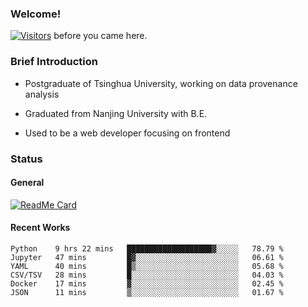### Welcome!

[![Visitors](https://visitor-badge.laobi.icu/badge?page_id=HermitSun.HermitSun)]() before you came here.

### Brief Introduction

- Postgraduate of Tsinghua University, working on data provenance analysis

- Graduated from Nanjing University with B.E.

- Used to be a web developer focusing on frontend

### Status

#### General

[![ReadMe Card](https://github-readme-stats.hermitsun.vercel.app/api?username=HermitSun&count_private=true&show_icons=true)]()

#### Recent Works

<!--START_SECTION:waka-->

```text
Python    9 hrs 22 mins   ███████████████████▓░░░░░   78.79 %
Jupyter   47 mins         █▓░░░░░░░░░░░░░░░░░░░░░░░   06.61 %
YAML      40 mins         █▒░░░░░░░░░░░░░░░░░░░░░░░   05.68 %
CSV/TSV   28 mins         █░░░░░░░░░░░░░░░░░░░░░░░░   04.03 %
Docker    17 mins         ▓░░░░░░░░░░░░░░░░░░░░░░░░   02.45 %
JSON      11 mins         ▒░░░░░░░░░░░░░░░░░░░░░░░░   01.67 %
```

<!--END_SECTION:waka-->
